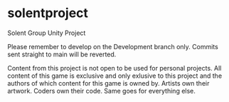 # solentproject
Solent Group Unity Project

Please remember to develop on the Development branch only. 
Commits sent straight to main will be reverted.

Content from this project is not open to be used for personal projects. All content of this game is exclusive and only exlusive to this project and the authors of which content for this game is owned by. Artists own their artwork. Coders own their code. Same goes for everything else.
